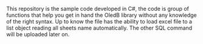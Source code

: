 This repository is the sample code developed in C#, the code is group of functions that help you get in hand the OledB library without any knowledge of the right syntax.
Up to know the file has the ability to load excel file to a list object reading all sheets name automatically. The other SQL command will be uploaded later on.
